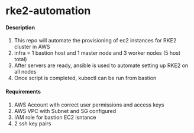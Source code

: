 # rke2-automation

#### Description
1. This repo will automate the provisioning of ec2 instances for RKE2 cluster in AWS
2. infra = 1 bastion host and 1 master node and 3 worker nodes (5 host total)
3. After servers are ready, ansible is used to automate setting up RKE2 on all nodes
4. Once script is completed, kubectl can be run from bastion

#### Requirements
1. AWS Account with correct user permissions and access keys
2. AWS VPC with Subnet and SG configured
3. IAM role for bastion EC2 isntance
4. 2 ssh key pairs
